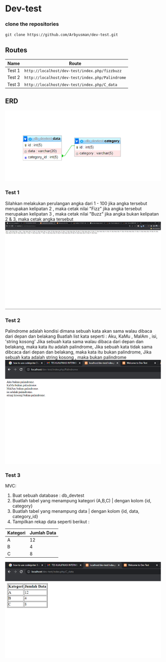 # Dev-test

### clone the repositories

```
git clone https://github.com/Arbyusman/dev-test.git
```

## Routes


| Name         | Route                                        |
| ------------ | -------------------------------------------- |
| Test 1 | `http://localhost/dev-test/index.php/fizzbuzz` |
| Test 2 | `http://localhost/dev-test/index.php/Palindrome` |
| Test 3 | `http://localhost/dev-test/index.php/C_data` |


## ERD
![ERD](./docs/ERD.png)

### Test 1

Silahkan melakukan perulangan angka dari 1 - 100
jika angka tersebut merupakan kelipatan 2 , maka cetak nilai "Fizz"
jika angka tersebut merupakan kelipatan 3 , maka cetak nilai "Buzz"
jika angka bukan kelipatan 2 & 3, maka cetak angka tersebut
![Image test 1](./docs/test1.png)

### Test 2

Palindrome adalah kondisi dimana sebuah kata akan sama walau dibaca dari depan dan belakang
Buatlah list kata seperti :
Aku, KaMu , MalAm , isi, 'string kosong'
Jika sebuah kata sama walau dibaca dari depan dan belakang, maka kata itu adalah palindrome,
Jika sebuah kata tidak sama dibcaca dari depan dan belakang, maka kata itu bukan palindrome,
Jika sebuah kata adalah string kosong , maka bukan palindrome
![Image test 2](./docs/test2.png)

### Test 3

MVC:

1. Buat sebuah database : db_devtest
2. Buatlah tabel yang menampung kategori (A,B,C) | dengan kolom {id, category}
3. Buatlah tabel yang menampung data | dengan kolom {id, data, category_id}
4. Tampilkan rekap data seperti berikut :

| Kategori | Jumlah Data |
| -------- | ----------- |
| A        | 12          |
| B        | 4           |
| C        | 8           |

![Image test 3](./docs/test3.png)
